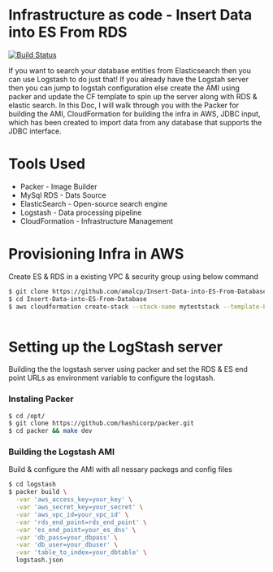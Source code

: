 # Infrastructure as code - Insert Data into ES From RDS

[![Build Status](https://travis-ci.org/joemccann/dillinger.svg?branch=master)](https://travis-ci.org/joemccann/dillinger)

If you want to search your database entities from Elasticsearch then you can use Logstash to do just that! If you already have the Logstah server then you can jump to logstah configuration else create the AMI using packer and update the CF template to spin up the server along with RDS & elastic search.
In this Doc, I will walk through you with the Packer for building the AMI, CloudFormation for building the infra in AWS, JDBC input, which has been created to import data from any database that supports the JDBC interface.

# Tools Used 
  - Packer - Image Builder
  - MySql RDS - Dats Source
  - ElasticSearch - Open-source search engine 
  - Logstash - Data processing pipeline 
  - CloudFormation - Infrastructure Management
# Provisioning Infra in AWS

Create ES & RDS in a existing VPC & security group using below command

```sh
$ git clone https://github.com/amalcp/Insert-Data-into-ES-From-Database
$ cd Insert-Data-into-ES-From-Database
$ aws cloudformation create-stack --stack-name myteststack --template-body file://master.yml --parameters ParameterKey=DBUser,ParameterValue=admin ParameterKey=BucketName,ParameterValue=rds_es_mirror ParameterKey=DBPassword,ParameterValue=f3wsQHiAzVL61tq5,ParameterKey=DBName,ParameterValue=MyDb
 
```



# Setting up the LogStash server

Building the the logstash server using packer and set the RDS & ES end point URLs as environment variable to configure the logstash. 
### Instaling Packer
```sh
$ cd /opt/
$ git clone https://github.com/hashicorp/packer.git
$ cd packer && make dev
```
### Building the Logstash AMI
Build & configure the AMI with all nessary packegs and config files 

```sh
$ cd logstash
$ packer build \
  -var 'aws_access_key=your_key' \
  -var 'aws_secret_key=your_secret' \
  -var 'aws_vpc_id=your_vpc_id' \
  -var 'rds_end_point=rds_end_point' \
  -var 'es_end_point=your_es_dns' \
  -var 'db_pass=your_dbpass' \
  -var 'db_user=your_dbuser' \
  -var 'table_to_index=your_dbtable' \
  logstash.json
```